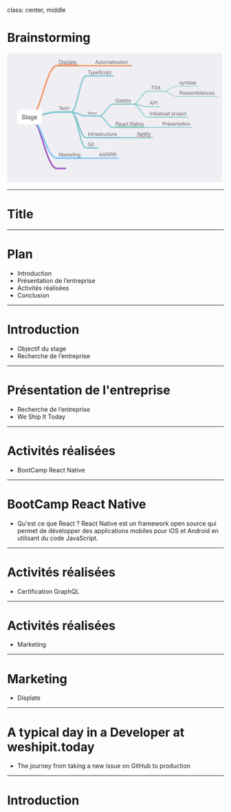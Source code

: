 class: center, middle

# Brainstorming 

<img src="/img/mind.png" width="500" height="300">

---

# Title

---

# Plan 

- Introduction
- Présentation de l’entreprise 
- Activités réalisées 
- Conclusion

---

# Introduction

- Objectif du stage 
- Recherche de l’entreprise 


---

# Présentation de l'entreprise 

- Recherche de l’entreprise 
- We Ship It Today 


---

# Activités réalisées 

- BootCamp React Native 

---

# BootCamp React Native 

- Qu'est ce que React ? 
React Native est un framework open source qui permet de développer des applications mobiles pour iOS et Android en utilisant du code JavaScript.
---

# Activités réalisées 

- Certification GraphQL

---

# Activités réalisées 

- Marketing 

---

# Marketing 

- Displate 

---

# A typical day in a Developer at weshipit.today

- The journey from taking a new issue on GitHub to production

---


# Introduction